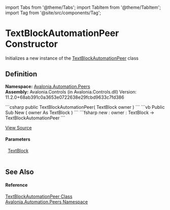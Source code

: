 import Tabs from '@theme/Tabs'; 
import TabItem from '@theme/TabItem'; 
import Tag from '@site/src/components/Tag'; 

# TextBlockAutomationPeer Constructor


Initializes a new instance of the <a href="T_Avalonia_Automation_Peers_TextBlockAutomationPeer">TextBlockAutomationPeer</a> class



## Definition
**Namespace:** <a href="N_Avalonia_Automation_Peers">Avalonia.Automation.Peers</a>  
**Assembly:** Avalonia.Controls (in Avalonia.Controls.dll) Version: 11.2.0+68ab391c0a3653e0722638e29fcbd9633c7fd386

<Tabs groupId="api-code-preview">
<TabItem value="csharp" label="C#">
```csharp
public TextBlockAutomationPeer(
	TextBlock owner
)
```
</TabItem>
<TabItem value="vb" label="VB">
```vb
Public Sub New ( 
	owner As TextBlock
)
```
</TabItem>
<TabItem value="fsharp" label="F#">
```fsharp
new : 
        owner : TextBlock -> TextBlockAutomationPeer
```
</TabItem>
</Tabs>



<a href="https://github.com/AvaloniaUI/Avalonia/tree/master/srcAvalonia.Controls/Automation/Peers/TextBlockAutomationPeer.cs#L8" title="View the source code">View Source</a>



#### Parameters
<dl><dt>  <a href="T_Avalonia_Controls_TextBlock">TextBlock</a></dt><dd> </dd></dl>

## See Also


#### Reference
<a href="T_Avalonia_Automation_Peers_TextBlockAutomationPeer">TextBlockAutomationPeer Class</a>  
<a href="N_Avalonia_Automation_Peers">Avalonia.Automation.Peers Namespace</a>  
